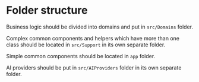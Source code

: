 # Folder structure

Business logic should be divided into domains and put in `src/Domains` folder.

Complex common components and helpers which have more than one class should be located in `src/Support` in its own separate folder.

Simple common components should be located in `app` folder.

AI providers should be put in `src/AIProviders` folder in its own separate folder.
